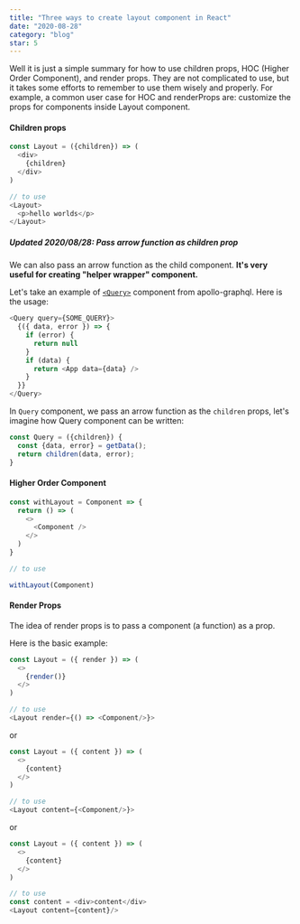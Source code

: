 ```yaml
---
title: "Three ways to create layout component in React"
date: "2020-08-28"
category: "blog"
star: 5
---
```


Well it is just a simple summary for how to use children props, HOC (Higher Order Component), and render props. They are not complicated to use, but it takes some efforts to remember to use them wisely and properly. For example, a common user case for HOC and renderProps are: customize the props for components inside Layout component.

#### Children props

```js
const Layout = ({children}) => (
  <div>
    {children}
  </div>
)

// to use
<Layout>
  <p>hello worlds</p>
</Layout>
```

##### Updated 2020/08/28: Pass arrow function as children prop

We can also pass an arrow function as the child component. **It's very useful for creating "helper wrapper" component.**

Let's take an example of [`<Query>`](https://www.apollographql.com/docs/react/v2.5/essentials/queries/#the-query-component) component from apollo-graphql. Here is the usage:

```js
<Query query={SOME_QUERY}>
  {({ data, error }) => {
    if (error) {
      return null
    }
    if (data) {
      return <App data={data} />
    }
  }}
</Query>
```

In `Query` component, we pass an arrow function as the `children` props, let's imagine how Query component can be written:

```js
const Query = ({children}) {
  const {data, error} = getData();
  return children(data, error);
}

```

#### Higher Order Component

```js
const withLayout = Component => {
  return () => (
    <>
      <Component />
    </>
  )
}

// to use

withLayout(Component)
```

#### Render Props

The idea of render props is to pass a component (a function) as a prop.

Here is the basic example:

```js
const Layout = ({ render }) => (
  <>
    {render()}
  </>
)

// to use
<Layout render={() => <Component/>}>
```

or

```js
const Layout = ({ content }) => (
  <>
    {content}
  </>
)

// to use
<Layout content={<Component/>}>

```

or

```js
const Layout = ({ content }) => (
  <>
    {content}
  </>
)

// to use
const content = <div>content</div>
<Layout content={content}/>

```

